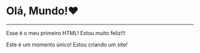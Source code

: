 <!DOCTYPE html>
<html lang="pt-br">
<head>
    <meta charset="UTF-8">
    <meta name="viewport" content="width=device-width, initial-scale=1.0">
    <title>Meu primeiro exercício</title>
</head>
<body>
    <h1>Olá, Mundo!❤️</h1>
    <hr>
    <p>Esse é o meu primeiro HTML!
        Estou muito feliz!!!
    </p>
    <p>Este é um momento único! Estou criando um site!</p>
    
</body>
</html>
